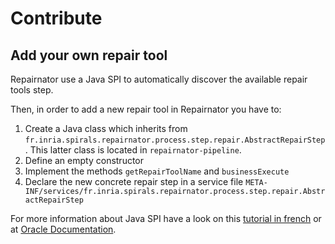 # Contribute

## Add your own repair tool

Repairnator use a Java SPI to automatically discover the available repair tools step.

Then, in order to add a new repair tool in Repairnator you have to:

  1. Create a Java class which inherits from `fr.inria.spirals.repairnator.process.step.repair.AbstractRepairStep`. This latter class is located in `repairnator-pipeline`.
  2. Define an empty constructor
  3. Implement the methods `getRepairToolName` and `businessExecute`
  4. Declare the new concrete repair step in a service file `META-INF/services/fr.inria.spirals.repairnator.process.step.repair.AbstractRepairStep`
  
For more information about Java SPI have a look on this [tutorial in french](http://thecodersbreakfast.net/index.php?post/2008/12/26/Java-%3A-pr%C3%A9sentation-du-Service-Provider-API) or at [Oracle Documentation](https://docs.oracle.com/javase/tutorial/sound/SPI-intro.html).